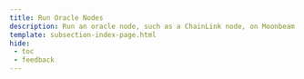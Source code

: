 ```yaml
---
title: Run Oracle Nodes
description: Run an oracle node, such as a ChainLink node, on Moonbeam and provide off-chain data to smart contracts running on Moonbeam.
template: subsection-index-page.html
hide: 
 - toc
 - feedback
---
```

